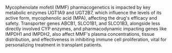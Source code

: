 Mycophenolate mofetil (MMF) pharmacogenetics is impacted by key metabolic enzymes UGT1A9 and UGT2B7, which influence the levels of its active form, mycophenolic acid (MPA), affecting the drug's efficacy and safety. Transporter genes ABCB1, SLCO1B1, and SLCO1B3, alongside less directly involved CYP enzymes, and pharmacodynamic impacting genes like IMPDH1 and IMPDH2, also affect MMF's plasma concentrations, tissue distribution, and effectiveness in inhibiting immune cell proliferation, vital for personalizing treatment in transplant patients.